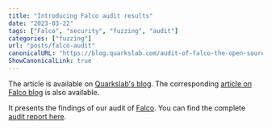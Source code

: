 ```yaml
---
title: "Introducing Falco audit results"
date: "2023-03-22"
tags: ["Falco", "security", "fuzzing", "audit"]
categories: ["fuzzing"]
url: "posts/falco-audit"
canonicalURL: "https://blog.quarkslab.com/audit-of-falco-the-open-source-cloud-native-runtime-security.html"
ShowCanonicalLink: true
---
```


The article is available on [Quarkslab's
blog](https://blog.quarkslab.com/audit-of-falco-the-open-source-cloud-native-runtime-security.html).
The corresponding [article on Falco blog](https://falco.org/blog/falco-security-audit-2023/) is also available.

It presents the findings of our audit of [Falco](https://falco.org/). You can
find the complete [audit report here](https://github.com/falcosecurity/falco/blob/e19f5365141ed6ea1e6def91d3d91938ce0615be/audits/SECURITY_AUDIT_2023_01_23-01-1097-LIV.pdf).

